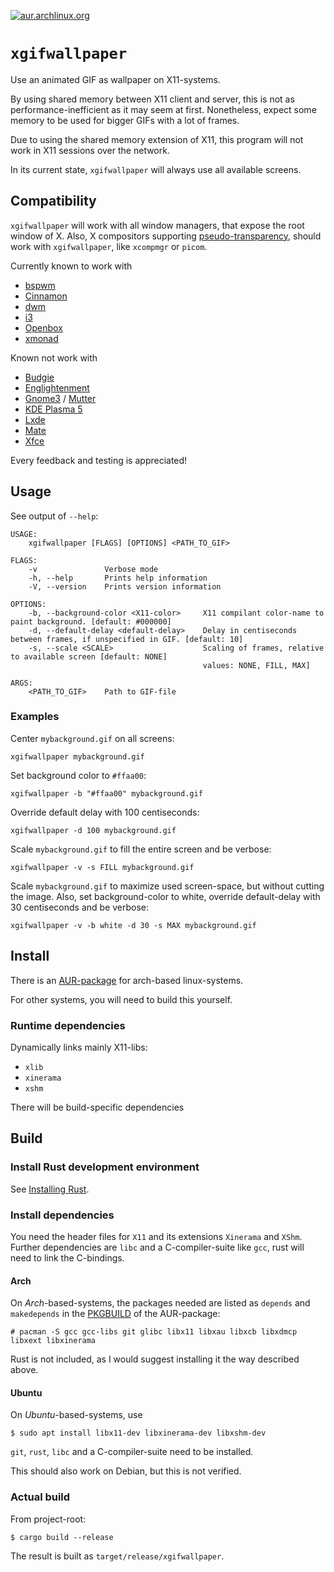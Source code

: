 [![aur.archlinux.org](https://img.shields.io/aur/version/xgifwallpaper)](https://aur.archlinux.org/packages/xgifwallpaper)

# `xgifwallpaper`

Use an animated GIF as wallpaper on X11-systems.

By using shared memory between X11 client and server, this is not as 
performance-inefficient as it may seem at first. Nonetheless, expect some
memory to be used for bigger GIFs with a lot of frames.

Due to using the shared memory extension of X11, this program will not work
in X11 sessions over the network.

In its current state, `xgifwallpaper` will always use all available screens.

## Compatibility

`xgifwallpaper` will work with all window managers, that expose the root
window of X. Also, X compositors supporting
[pseudo-transparency](https://en.wikipedia.org/wiki/Pseudo-transparency#XROOTPMAP_ID_and_ESETROOT_PMAP_ID_properties),
should work with `xgifwallpaper`, like `xcompmgr` or `picom`.

Currently known to work with

* [bspwm](https://github.com/baskerville/bspwm)
* [Cinnamon](https://github.com/linuxmint/Cinnamon)
* [dwm](https://dwm.suckless.org)
* [i3](https://i3wm.org)
* [Openbox](https://github.com/danakj/openbox)
* [xmonad](https://xmonad.org)

Known not work with 

* [Budgie](https://github.com/solus-project/budgie-desktop)
* [Englightenment](https://www.enlightenment.org)
* [Gnome3](https://www.gnome.org/gnome-3) /
[Mutter](https://gitlab.gnome.org/GNOME/mutter)
* [KDE Plasma 5](https://kde.org/plasma-desktop)
* [Lxde](http://www.lxde.org)
* [Mate](https://mate-desktop.org)
* [Xfce](https://www.xfce.org)

Every feedback and testing is appreciated!

## Usage

See output of `--help`:

```
USAGE:
    xgifwallpaper [FLAGS] [OPTIONS] <PATH_TO_GIF>

FLAGS:
    -v               Verbose mode
    -h, --help       Prints help information
    -V, --version    Prints version information

OPTIONS:
    -b, --background-color <X11-color>     X11 compilant color-name to paint background. [default: #000000]
    -d, --default-delay <default-delay>    Delay in centiseconds between frames, if unspecified in GIF. [default: 10]
    -s, --scale <SCALE>                    Scaling of frames, relative to available screen [default: NONE]
                                           values: NONE, FILL, MAX]

ARGS:
    <PATH_TO_GIF>    Path to GIF-file
```

### Examples

Center `mybackground.gif` on all screens:

`xgifwallpaper mybackground.gif`

Set background color to `#ffaa00`:

`xgifwallpaper -b "#ffaa00" mybackground.gif`

Override default delay with 100 centiseconds:

`xgifwallpaper -d 100 mybackground.gif`

Scale `mybackground.gif` to fill the entire screen and be verbose:

`xgifwallpaper -v -s FILL mybackground.gif`

Scale `mybackground.gif` to maximize used screen-space, but without cutting the
image. Also, set background-color to white, override default-delay with 30
centiseconds and be verbose:

`xgifwallpaper -v -b white -d 30 -s MAX mybackground.gif`

## Install

There is an [AUR-package](https://aur.archlinux.org/packages/xgifwallpaper/)
for arch-based linux-systems.

For other systems, you will need to build this yourself.

### Runtime dependencies

Dynamically links mainly X11-libs:

* `xlib`
* `xinerama`
* `xshm`

There will be build-specific dependencies

## Build

### Install Rust development environment

See [Installing Rust](https://www.rust-lang.org/learn/get-started).

### Install dependencies

You need the header files for `X11` and its extensions `Xinerama` and `XShm`.
Further dependencies are `libc` and a C-compiler-suite like `gcc`, rust will
need to link the C-bindings.

#### Arch

On *Arch*-based-systems, the packages needed are listed as `depends` and
`makedepends` in the
[PKGBUILD](https://aur.archlinux.org/cgit/aur.git/tree/PKGBUILD?h=xgifwallpaper)
of the AUR-package:

```console
# pacman -S gcc gcc-libs git glibc libx11 libxau libxcb libxdmcp libxext libxinerama
```

Rust is not included, as I would suggest installing it the way described above.

#### Ubuntu

On *Ubuntu*-based-systems, use

```console
$ sudo apt install libx11-dev libxinerama-dev libxshm-dev
```

`git`, `rust`, `libc` and a C-compiler-suite need to be installed.

This should also work on Debian, but this is not verified.

### Actual build

From project-root:

```console
$ cargo build --release
```

The result is built as `target/release/xgifwallpaper`.

